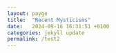 ```yaml
---
layout: payge
title:  "Recent Mysticisms"
date:   2024-09-16 16:31:51 +0100
categories: jekyll update
permalink: /test2
---
```

